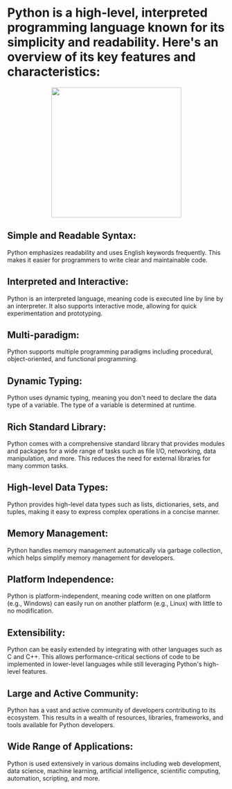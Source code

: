 # Python is a high-level, interpreted programming language known for its simplicity and readability. Here's an overview of its key features and characteristics:

<div id="header" align="center">
  <img src="https://media.giphy.com/media/v1.Y2lkPTc5MGI3NjExMmhjY3BqeXc3NzN6MmJuMGNrb3VkdWc0ZDJlMjAwaXN2cnd1ODQyZSZlcD12MV9pbnRlcm5hbF9naWZfYnlfaWQmY3Q9Zw/l0FebmuLoiqkeCcla/giphy.gif" width = "300" />
</div>


## Simple and Readable Syntax: 
Python emphasizes readability and uses English keywords frequently. This makes it easier for programmers to write clear and maintainable code.

## Interpreted and Interactive: 
Python is an interpreted language, meaning code is executed line by line by an interpreter. It also supports interactive mode, allowing for quick experimentation and prototyping.

## Multi-paradigm: 
Python supports multiple programming paradigms including procedural, object-oriented, and functional programming.

## Dynamic Typing: 
Python uses dynamic typing, meaning you don't need to declare the data type of a variable. The type of a variable is determined at runtime.

## Rich Standard Library: 
Python comes with a comprehensive standard library that provides modules and packages for a wide range of tasks such as file I/O, networking, data manipulation, and more. This reduces the need for external libraries for many common tasks.

## High-level Data Types: 
Python provides high-level data types such as lists, dictionaries, sets, and tuples, making it easy to express complex operations in a concise manner.

## Memory Management: 
Python handles memory management automatically via garbage collection, which helps simplify memory management for developers.

## Platform Independence: 
Python is platform-independent, meaning code written on one platform (e.g., Windows) can easily run on another platform (e.g., Linux) with little to no modification.

## Extensibility: 
Python can be easily extended by integrating with other languages such as C and C++. This allows performance-critical sections of code to be implemented in lower-level languages while still leveraging Python's high-level features.

## Large and Active Community: 
Python has a vast and active community of developers contributing to its ecosystem. This results in a wealth of resources, libraries, frameworks, and tools available for Python developers.

## Wide Range of Applications: 
Python is used extensively in various domains including web development, data science, machine learning, artificial intelligence, scientific computing, automation, scripting, and more.
